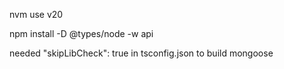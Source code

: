 nvm use v20





npm install -D @types/node -w api


needed "skipLibCheck": true in tsconfig.json to build mongoose